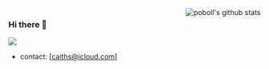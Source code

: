 <img align="right" src="https://github-readme-stats.vercel.app/api?username=poboll&show_icons=true&theme=vue" alt="poboll's github stats" />

### Hi there 👋

![](https://komarev.com/ghpvc/?username=poboll)

- contact: [caiths@icloud.com]

<!--
**poboll/poboll** is a ✨ _special_ ✨ repository because its `README.md` (this file) appears on your GitHub profile.

Here are some ideas to get you started:

- 🔭 I’m currently working on ...
- 🌱 I’m currently learning ...
- 👯 I’m looking to collaborate on ...
- 🤔 I’m looking for help with ...
- 💬 Ask me about ...
- 📫 How to reach me: ...
- 😄 Pronouns: ...
- ⚡ Fun fact: ...
-->
